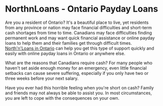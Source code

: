 # NorthnLoans - Ontario Payday Loans

Are you a resident of Ontario? It's a beautiful place to live, yet residents from any province or nation may face financial difficulties and short-term cash shortages from time to time.
Canadians may face difficulties finding permanent work and may want quick financial assistance or online payday loans to help them and their families get through difficult times. 
[North'n'Loans in Ontario](https://northnloans.ca/ontario-payday-loans.php) can help you get this type of support quickly and easily with online payday loans in Ontario or anywhere else.

What are the reasons that Canadians require cash? For many people who haven't set aside enough money for an emergency, 
even little financial setbacks can cause severe suffering, especially if you only have two or three weeks before your next salary.

Have you ever had this horrible feeling when you're short on cash? Family and friends may not always be able to assist you. In most circumstances, 
you are left to cope with the consequences on your own.


